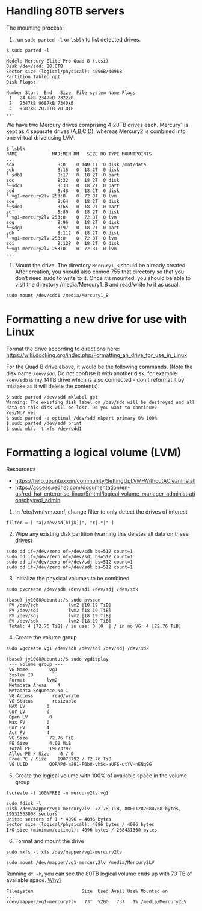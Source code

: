 # Handling 80TB servers
The mounting process:
1. run `sudo parted -l` or `lsblk` to list detected drives.
```
$ sudo parted -l
...
Model: Mercury Elite Pro Quad B (scsi)
Disk /dev/sdd: 20.0TB 
Sector size (logical/physical): 4096B/4096B 
Partition Table: gpt
Disk Flags: 

Number Start  End   Size  File system Name Flags
 1   24.6kB 2347kB 2322kB
 2   2347kB 9687kB 7340kB
 3   9687kB 20.0TB 20.0TB
...
```

We have two Mercury drives comprising 4 20TB drives each. Mercury1 is kept as 4 separate drives (A,B,C,D), whereas Mercury2 is combined into one virtual drive using LVM.
```
$ lsblk
NAME             MAJ:MIN RM   SIZE RO TYPE MOUNTPOINTS
...
sda                8:0    0 140.1T  0 disk /mnt/data
sdb                8:16   0  18.2T  0 disk 
└─sdb1             8:17   0  18.2T  0 part 
sdc                8:32   0  18.2T  0 disk 
└─sdc1             8:33   0  18.2T  0 part 
sdd                8:48   0  18.2T  0 disk 
└─vg1-mercury2lv 253:0    0  72.8T  0 lvm  
sde                8:64   0  18.2T  0 disk 
└─sde1             8:65   0  18.2T  0 part 
sdf                8:80   0  18.2T  0 disk 
└─vg1-mercury2lv 253:0    0  72.8T  0 lvm  
sdg                8:96   0  18.2T  0 disk 
└─sdg1             8:97   0  18.2T  0 part 
sdh                8:112  0  18.2T  0 disk 
└─vg1-mercury2lv 253:0    0  72.8T  0 lvm  
sdi                8:128  0  18.2T  0 disk 
└─vg1-mercury2lv 253:0    0  72.8T  0 lvm  
...
```

1. Mount the drive. The directory `Mercury1_B` should be already created. After creation, you should also chmod 755 that directory so that you don’t need sudo to write to it. Once it’s mounted, you should be able to visit the directory /media/Mercury1_B and read/write to it as usual.
```
sudo mount /dev/sdd1 /media/Mercury1_B
```

# Formatting a new drive for use with Linux
Format the drive according to directions here: https://wiki.docking.org/index.php/Formatting_an_drive_for_use_in_Linux

For the Quad B drive above, it would be the following commands. (Note the disk name `/dev/sdd`. Do not confuse it with another disk; for example `/dev/sdb` is my 14TB drive which is also connected - don’t reformat it by mistake as it will delete the contents).
```
$ sudo parted /dev/sdd mklabel gpt
Warning: The existing disk label on /dev/sdd will be destroyed and all data on this disk will be lost. Do you want to continue?
Yes/No? yes
$ sudo parted -a optimal /dev/sdd mkpart primary 0% 100%
$ sudo parted /dev/sdd print
$ sudo mkfs -t xfs /dev/sdd1
```

# Formatting a logical volume (LVM)

Resources:\
* https://help.ubuntu.com/community/SettingUpLVM-WithoutACleanInstall
* https://access.redhat.com/documentation/en-us/red_hat_enterprise_linux/5/html/logical_volume_manager_administration/physvol_admin

1. In /etc/lvm/lvm.conf, change filter to only detect the drives of interest
```
filter = [ "a|/dev/sd[hijk]|", "r|.*|" ]
```

2. Wipe any existing disk partition (warning this deletes all data on these drives)
```
sudo dd if=/dev/zero of=/dev/sdh bs=512 count=1
sudo dd if=/dev/zero of=/dev/sdi bs=512 count=1
sudo dd if=/dev/zero of=/dev/sdj bs=512 count=1
sudo dd if=/dev/zero of=/dev/sdk bs=512 count=1
```

3. Initialize the physical volumes to be combined
```
sudo pvcreate /dev/sdh /dev/sdi /dev/sdj /dev/sdk

(base) jy1008@ubuntu:/$ sudo pvscan
 PV /dev/sdh           lvm2 [18.19 TiB]
 PV /dev/sdi           lvm2 [18.19 TiB]
 PV /dev/sdj           lvm2 [18.19 TiB]
 PV /dev/sdk           lvm2 [18.19 TiB]
 Total: 4 [72.76 TiB] / in use: 0 [0  ] / in no VG: 4 [72.76 TiB]
```

4. Create the volume group
```
sudo vgcreate vg1 /dev/sdh /dev/sdi /dev/sdj /dev/sdk

(base) jy1008@ubuntu:/$ sudo vgdisplay
 --- Volume group ---
 VG Name        vg1
 System ID       
 Format        lvm2
 Metadata Areas    4
 Metadata Sequence No 1
 VG Access       read/write
 VG Status       resizable
 MAX LV        0
 Cur LV        0
 Open LV        0
 Max PV        0
 Cur PV        4
 Act PV        4
 VG Size        72.76 TiB
 PE Size        4.00 MiB
 Total PE       19073792
 Alloc PE / Size    0 / 0  
 Free PE / Size    19073792 / 72.76 TiB
 VG UUID        QORAPd-a291-F6b8-vhSc-aUFS-utYV-nENq9G
```

5. Create the logical volume with 100% of available space in the volume group
```
lvcreate -l 100%FREE -n mercury2lv vg1

sudo fdisk -l
Disk /dev/mapper/vg1-mercury2lv: 72.78 TiB, 80001282080768 bytes, 19531563008 sectors
Units: sectors of 1 * 4096 = 4096 bytes
Sector size (logical/physical): 4096 bytes / 4096 bytes
I/O size (minimum/optimal): 4096 bytes / 268431360 bytes
```

6. Format and mount the drive
```
sudo mkfs -t xfs /dev/mapper/vg1-mercury2lv

sudo mount /dev/mapper/vg1-mercury2lv /media/Mercury2LV
```

Running `df -h`, you can see the 80TB logical volume ends up with 73 TB of available space. [Why?](https://www.reddit.com/r/explainlikeimfive/comments/45ugwl/eli5why_is_about_10_of_my_hard_drive_unusable/?rdt=46846)
```
Filesystem                  Size  Used Avail Use% Mounted on
...
/dev/mapper/vg1-mercury2lv   73T  520G   73T   1% /media/Mercury2LV
```

